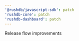 ```yaml
---
'@rushdb/javascript-sdk': patch
'rushdb-core': patch
'rushdb-dashboard': patch
---
```


Release flow improvements
